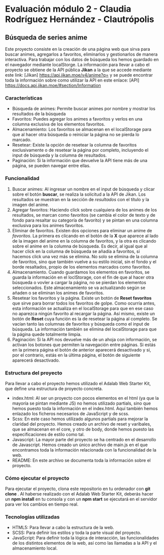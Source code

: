 # Evaluación módulo 2 - Claudia Rodríguez Hernández - Clautrópolis

## Búsqueda de series anime

Este proyecto consiste en la creación de una página web que sirva para buscar animes, agregarlos a favoritos, eliminarlos y gestionarlos de manera interactiva. Para trabajar con los datos de búsqueda los hemos guardado en el navegador mediante localStorge.
La información para llevar a cabo el proyecto se obtiene de la API pública **Jikan** a la que se accede mediante este link: [Jikan] https://api.jikan.moe/v4/anime?q= y se puede encontrar toda la información sobre como utilizar la API en este enlace: [API] https://docs.api.jikan.moe/#section/Information

### Características
* Búsqueda de animes: Permite buscar animes por nombre y mostrar los resultados de la búsqueda
* Favoritos: Puedes agregar los animes a favoritos y verlos en una columna exclusiva de los elementos favoritos.
* Almacenamiento: Los favoritos se almacenan en el localStorage para que al hacer otra búsqueda o reiniciar la página no se pierda lo marcado.
* Resetear: Existe la opción de resetear la columna de favoritos exclusivamente o de resetear la página por completo, incluyendo el input de búsqueda y la columna de resultados.
* Paginación: Si la información que devuelve la API tiene más de una página, se pueden navegar entre ellas.

### Funcionalidad
1. Buscar animes: Al ingresar un nombre en el input de búsqueda y clicar sobre el botón **buscar**, se realiza la solicitud a la API de Jikan. Los resultados se muestran en la sección de *resultados* con el título y la imagen del anime.
2. Agregar favoritos: Haciendo click sobre cualquiera de los animes de los resultados, se marcan como favoritos (se cambia el color de texto y de fondo para resaltar su categoría de favorito) y se pintan en una columna exclusiva para los animes favoritos. 
3. Eliminar de favoritos. Existen dos opciones para eliminar un anime de *favoritos*. La primera es clicando en el botón de la **X** que aparece al lado de la imagen del anime en la columna de favoritos, y la otra es clicando sobre el anime en la columna de búsqueda. Es decir, al igual que al hacer click en la columna de búsqueda se añadía a favoritos, si hacemos click una vez más se elimina. No solo se elimina de la columna de favoritos, sino que también vuelve a su estilo inicial, sin el fondo y el borde resaltados, propio de los elementos marcados como favoritos.
4. Almacenamiento. Cuando guardamos los elementos en favoritos, se guarda la información en el loclStorage, con el fin de que al hacer otra búsqueda o vovler a cargar la página, no se pierdan los elementos seleccionados. Este almacenamiento se va actualizando según se añaden o se eliminan los animes de favoritos. 
5. Resetear los favoritos y la página. Existe un botón de **Reset favoritos** que sirve para borrar todos los favoritos de golpe. Como ocurría antes, esta información se actualiza en el localStorage para que en ese caso no aparezca ningún favorito al recargar la página. Así mismo, existe un botón de **Reset** cuya función es la de resetear la página al completo. Se vacían tanto las columnas de favoritos y búsqueda como el input de búsqueda. La información también se elimina del localStorage para que la página quede totalmente limpia.
6. Paginación: Si la API nos devuelve más de un ahoja con información, se activan los botones que permiten la navegación entre páginas. Si estás en la primera página el botón de anterior aparecerá desactivado y si, por el contrario, estás en la última página, el botón de siguiente aparecerá desactivado.

### Estructura del proyecto
Para llevar a cabo el proyecto hemos utilizado el Adalab Web Starter Kit, que define una estructura de proyecto concreta.
* index.html: Al ser un proyecto con pocos elementos en el html (ya que la mayoría se pintan mediante JS) no hemos utilizado partials, sino que hemos puesto toda la información en el index.html. Aquí también hemos enlazado los ficheros necesarios de JavaScript y de scss.
* Scss: En este caso hemos utilizado algunos partials para mejorar la claridad del proyecto. Hemos creado un archivo de reset y varibales, que se almacenan en el core, y otro de body, donde hemos puesto las especificaciones de estilo como tal.
* Javascript: La mayor parte del proyecto se ha centrado en el desarrollo de Javascript. Hemos creado un único archivo de main.js en el que encontramos toda la información relacionada con la funcionalidad de la web.
* README: En este archivo se documenta toda la información sobre el proyecto.

### Cómo ejecutar el proyecto
Para ejecutar el proyecto, clona este repositorio en tu ordenador con **git clone <URL>**. Al haberse realizado con el Adalab Web Starter Kit, deberás hacer un **npm install** en tu consola y con un **npm start** se ejecutará en el servidor para ver los cambios en tiempo real.

### Tecnologías utilizadas
* HTML5: Para llevar a cabo la estructura de la web.
* SCSS: Para definir los estilos y toda la parte visual del proyecto.
* JavaScript: Para definir toda la lógica de interacción, las funcionalidades de los distintos elementos de la web, así como las llamadas a la API y el almacenamiento local.



